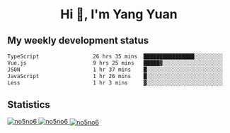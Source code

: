 <h1 align="center">Hi 👋, I'm Yang Yuan</h1>


## My weekly development status
<!--START_SECTION:waka-->

```txt
TypeScript                 26 hrs 35 mins  ████████████████░░░░░░░░░   63.69 %
Vue.js                     9 hrs 25 mins   █████▓░░░░░░░░░░░░░░░░░░░   22.57 %
JSON                       1 hr 37 mins    █░░░░░░░░░░░░░░░░░░░░░░░░   03.90 %
JavaScript                 1 hr 26 mins    █░░░░░░░░░░░░░░░░░░░░░░░░   03.45 %
Less                       1 hr 3 mins     ▓░░░░░░░░░░░░░░░░░░░░░░░░   02.55 %
```

<!--END_SECTION:waka-->

## Statistics
<a href="https://github.com/anuraghazra/github-readme-stats">
  <img src="https://github-readme-stats.vercel.app/api/top-langs/?username=no5no6&theme=dracula" alt="no5no6">
</a>
<a href="https://github.com/anuraghazra/github-readme-stats">
  <img src="https://github-readme-stats.vercel.app/api?username=no5no6&show_icons=true&theme=dracula&line_height=40" alt="no5no6">
</a>
<a href="https://github.com/anuraghazra/github-readme-stats">
  <img align="center" src="https://github-readme-streak-stats.herokuapp.com/?user=no5no6&theme=dracula" alt="no5no6" />
</a>